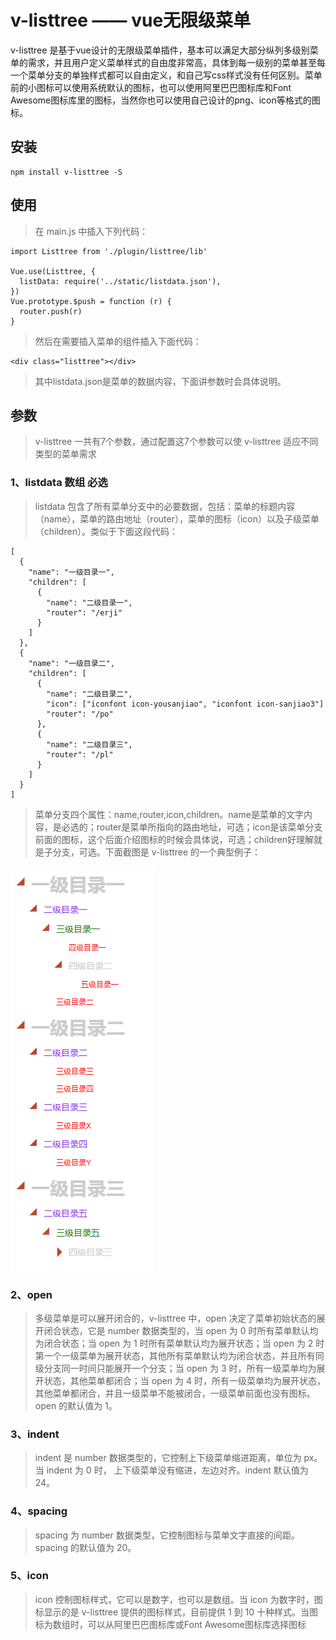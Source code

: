 # v-listtree —— vue无限级菜单

v-listtree 是基于vue设计的无限级菜单插件，基本可以满足大部分纵列多级别菜单的需求，并且用户定义菜单样式的自由度非常高，具体到每一级别的菜单甚至每一个菜单分支的单独样式都可以自由定义，和自己写css样式没有任何区别。菜单前的小图标可以使用系统默认的图标，也可以使用阿里巴巴图标库和Font Awesome图标库里的图标，当然你也可以使用自己设计的png、icon等格式的图标。

## 安装

    npm install v-listtree -S

## 使用

> 在 main.js 中插入下列代码：

    import Listtree from './plugin/listtree/lib'

    Vue.use(Listtree, {
      listData: require('../static/listdata.json'),
    })
    Vue.prototype.$push = function (r) {
      router.push(r)
    }

> 然后在需要插入菜单的组件插入下面代码：

    <div class="listtree"></div>


> 其中listdata.json是菜单的数据内容，下面讲参数时会具体说明。
## 参数

> v-listtree 一共有7个参数，通过配置这7个参数可以使 v-listtree 适应不同类型的菜单需求

### 1、listdata 数组 必选

> listdata 包含了所有菜单分支中的必要数据，包括：菜单的标题内容（name），菜单的路由地址（router），菜单的图标（icon）以及子级菜单（children）。类似于下面这段代码：

    [
      {
        "name": "一级目录一",
        "children": [
          {
            "name": "二级目录一",
            "router": "/erji"
          }
        ]
      },
      {
        "name": "一级目录二",
        "children": [
          {
            "name": "二级目录二",
            "icon": ["iconfont icon-yousanjiao", "iconfont icon-sanjiao3"]
            "router": "/po"
          },
          {
            "name": "二级目录三",
            "router": "/pl"
          }
        ]
      }
    ]

> 菜单分支四个属性：name,router,icon,children。name是菜单的文字内容，是必选的；router是菜单所指向的路由地址，可选；icon是该菜单分支前面的图标，这个后面介绍图标的时候会具体说，可选；children好理解就是子分支，可选。下面截图是 v-listtree 的一个典型例子：

<img src="https://github.com/wulin1978/vuetest/blob/master/static/lizi.png?raw=true">


### 2、open

> 多级菜单是可以展开闭合的，v-listtree 中，open 决定了菜单初始状态的展开闭合状态，它是 number 数据类型的，当 open 为 0 时所有菜单默认均为闭合状态；当 open 为 1 时所有菜单默认均为展开状态；当 open 为 2 时第一个一级菜单为展开状态，其他所有菜单默认均为闭合状态，并且所有同级分支同一时间只能展开一个分支；当 open 为 3 时，所有一级菜单均为展开状态，其他菜单都闭合；当 open 为 4 时，所有一级菜单均为展开状态，其他菜单都闭合，并且一级菜单不能被闭合，一级菜单前面也没有图标。open 的默认值为 1。

### 3、indent

> indent 是 number 数据类型的，它控制上下级菜单缩进距离，单位为 px。当 indent 为 0 时， 上下级菜单没有缩进，左边对齐。indent 默认值为 24。

### 4、spacing

> spacing 为 number 数据类型，它控制图标与菜单文字直接的间距。spacing 的默认值为 20。

### 5、icon

> icon 控制图标样式，它可以是数字，也可以是数组。当 icon 为数字时，图标显示的是 v-listtree 提供的图标样式，目前提供 1 到 10 十种样式。当图标为数组时，可以从阿里巴巴图标库或Font Awesome图标库选择图标